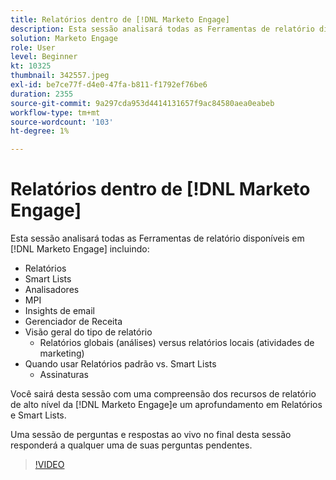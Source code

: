 ```yaml
---
title: Relatórios dentro de [!DNL Marketo Engage]
description: Esta sessão analisará todas as Ferramentas de relatório disponíveis em [!DNL Marketo Engage] incluindo relatórios Smart Lists Analyzers Insights de email MPI
solution: Marketo Engage
role: User
level: Beginner
kt: 10325
thumbnail: 342557.jpeg
exl-id: be7ce77f-d4e0-47fa-b811-f1792ef76be6
duration: 2355
source-git-commit: 9a297cda953d4414131657f9ac84580aea0eabeb
workflow-type: tm+mt
source-wordcount: '103'
ht-degree: 1%

---
```


# Relatórios dentro de [!DNL Marketo Engage]

Esta sessão analisará todas as Ferramentas de relatório disponíveis em [!DNL Marketo Engage] incluindo:

* Relatórios
* Smart Lists
* Analisadores
* MPI
* Insights de email
* Gerenciador de Receita
* Visão geral do tipo de relatório
   * Relatórios globais (análises) versus relatórios locais (atividades de marketing)
* Quando usar Relatórios padrão vs. Smart Lists
   * Assinaturas

Você sairá desta sessão com uma compreensão dos recursos de relatório de alto nível da [!DNL Marketo Engage]e um aprofundamento em Relatórios e Smart Lists.

Uma sessão de perguntas e respostas ao vivo no final desta sessão responderá a qualquer uma de suas perguntas pendentes.

>[!VIDEO](https://video.tv.adobe.com/v/342557/?quality=12&learn=on)
